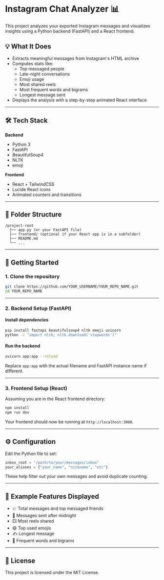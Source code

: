 # Instagram Chat Analyzer 📊

This project analyzes your exported Instagram messages and visualizes insights using a Python backend (FastAPI) and a React frontend.

## 💡 What It Does

- Extracts meaningful messages from Instagram's HTML archive
- Computes stats like:
  - Top messaged people
  - Late-night conversations
  - Emoji usage
  - Most shared reels
  - Most frequent words and bigrams
  - Longest message sent
- Displays the analysis with a step-by-step animated React interface

---

## 🛠️ Tech Stack

**Backend**
- Python 3
- FastAPI
- BeautifulSoup4
- NLTK
- emoji

**Frontend**
- React + TailwindCSS
- Lucide React icons
- Animated counters and transitions

---

## 📁 Folder Structure

```
/project-root
  ├── app.py (or your FastAPI file)
  ├── frontend/ (optional if your React app is in a subfolder)
  ├── README.md
  └── ...
```

---

## 🚀 Getting Started

### 1. Clone the repository

```bash
git clone https://github.com/YOUR_USERNAME/YOUR_REPO_NAME.git
cd YOUR_REPO_NAME
```

---

### 2. Backend Setup (FastAPI)

#### Install dependencies

```bash
pip install fastapi beautifulsoup4 nltk emoji uvicorn
python -c "import nltk; nltk.download('stopwords')"
```

#### Run the backend

```bash
uvicorn app:app --reload
```

Replace `app:app` with the actual filename and FastAPI instance name if different.

---

### 3. Frontend Setup (React)

Assuming you are in the React frontend directory:

```bash
npm install
npm run dev
```

Your frontend should now be running at `http://localhost:3000`.

---

## ⚙️ Configuration

Edit the Python file to set:

```python
inbox_root = "/path/to/your/messages/inbox"
your_aliases = {"your_name", "nickname", "etc"}
```

These help filter out your own messages and avoid duplicate counting.

---

## 🌟 Example Features Displayed

- 📈 Total messages and top messaged friends
- 🌙 Messages sent after midnight
- 🎞️ Most reels shared
- 😄 Top used emojis
- ✍️ Longest message
- 🧠 Frequent words and bigrams

---

## 📝 License

This project is licensed under the MIT License.
